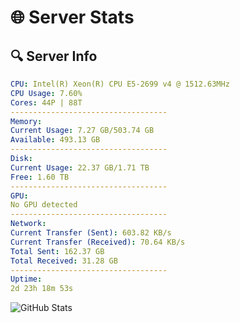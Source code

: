 # 🌐 Server Stats
## 🔍 Server Info
```yaml
CPU: Intel(R) Xeon(R) CPU E5-2699 v4 @ 1512.63MHz
CPU Usage: 7.60%
Cores: 44P | 88T
-----------------------------------
Memory:
Current Usage: 7.27 GB/503.74 GB
Available: 493.13 GB
-----------------------------------
Disk:
Current Usage: 22.37 GB/1.71 TB
Free: 1.60 TB
-----------------------------------
GPU:
No GPU detected
-----------------------------------
Network:
Current Transfer (Sent): 603.82 KB/s
Current Transfer (Received): 70.64 KB/s
Total Sent: 162.37 GB
Total Received: 31.28 GB
-----------------------------------
Uptime:
2d 23h 18m 53s
```
![GitHub Stats](https://img.shields.io/badge/Updated-2025-04-22_16:27:41-blue)